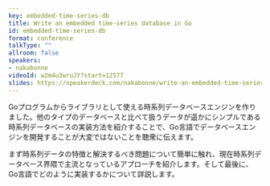 ```yaml
---
key: embedded-time-series-db
title: Write an embedded time-series database in Go
id: embedded-time-series-db
format: conference
talkType: ""
allroom: false
speakers:
- nakabonne
videoId: w2m4u3wruJY?start=12577
slides: https://speakerdeck.com/nakabonne/write-an-embedded-time-series-database-in-go
---
```

Goプログラムからライブラリとして使える時系列データベースエンジンを作りました。他のタイプのデータベースと比べて扱うデータが遥かにシンプルである時系列データベースの実装方法を紹介することで、Go言語でデータベースエンジンを開発することが大変ではないことを聴衆に伝えます。

まず時系列データの特徴と解決するべき問題について簡単に触れ、現在時系列データベース界隈で主流となっているアプローチを紹介します。そして最後に、Go言語でどのように実装するかについて詳説します。
